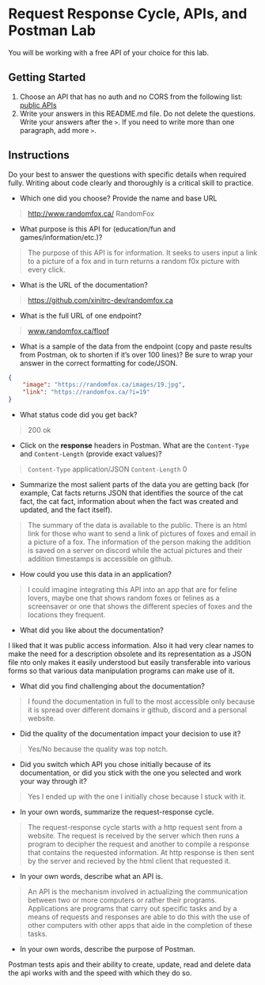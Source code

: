 # Request Response Cycle, APIs, and Postman Lab

You will be working with a free API of your choice for this lab.

## Getting Started

1. Choose an API that has no auth and no CORS from the following list: [public APIs](https://github.com/public-apis/public-apis)
1. Write your answers in this README.md file. Do not delete the questions. Write your answers after the `>`. If you need to write more than one paragraph, add more `>`.

## Instructions

Do your best to answer the questions with specific details when required fully. Writing about code clearly and thoroughly is a critical skill to practice. 

- Which one did you choose? Provide the name and base URL

> http://www.randomfox.ca/  RandomFox

- What purpose is this API for (education/fun and games/information/etc.)?

> The purpose of this API is for information. It seeks to users input a link to a picture of a fox and in turn returns a random f0x picture with every click.

- What is the URL of the documentation?

> https://github.com/xinitrc-dev/randomfox.ca

- What is the full URL of one endpoint?

> www.randomfox.ca/floof
- What is a sample of the data from the endpoint (copy and paste results from Postman, ok to shorten if it’s over 100 lines)? Be sure to wrap your answer in the correct formatting for code/JSON.

```json
{
    "image": "https://randomfox.ca/images/19.jpg",
    "link": "https://randomfox.ca/?i=19"
}

```

- What status code did you get back?

> 200 ok

- Click on the **response** headers in Postman. What are the `Content-Type` and `Content-Length` (provide exact values)?

> `Content-Type`
application/JSON
> `Content-Length`
0
- Summarize the most salient parts of the data you are getting back (for example, Cat facts returns JSON that identifies the source of the cat fact, the cat fact, information about when the fact was created and updated, and the fact itself).

> The summary of the data is available to the public. There is an html link for those who want to send a link of pictures of foxes and email in a picture of a fox. The information of the person making the addition is saved on a server on discord while the actual pictures and their addition timestamps is accessible on github.

- How could you use this data in an application?

> I could imagine integrating this API into an app that are for feline lovers, maybe one that shows random foxes or felines as a screensaver or one that shows the different species of foxes and the locations they frequent.

- What did you like about the documentation?

I liked that it was public access information. Also it had very clear names to make the need for a description obsolete and its representation as a JSON file nto only makes it easily understood but easily transferable into various forms so that various data manipulation programs can make use of it.
- What did you find challenging about the documentation?

> I found the documentation in full to the most accessible only because it is spread over different domains ir github, discord and a personal website.

- Did the quality of the documentation impact your decision to use it?

> Yes/No because the quality was top notch.

- Did you switch which API you chose initially because of its documentation, or did you stick with the one you selected and work your way through it?

> Yes I ended up with the one I initially chose because I stuck with it.

- In your own words, summarize the request-response cycle.

> The request-response cycle starts with a http request sent from a website. The request is received by the server which then runs a program to decipher the request and another to compile a response that contains the requested information. At http response is then sent by the server and recieved by the html client that requested it.

- In your own words, describe what an API is.

> An API is the mechanism involved in actualizing the communication between two or more computers or rather their programs.  Applications are programs that carry out specific tasks and by a means of requests and responses are able to do this with the use of other computers with other apps that aide in the completion of these tasks.

- In your own words, describe the purpose of Postman.

Postman tests apis and their ability to create, update, read and delete data the api works with and the speed with which they do so.